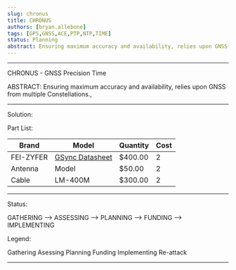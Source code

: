 ```yaml
---
slug: chronus
title: CHRONUS
authors: [bryan.allebone]
tags: [GPS,GNSS,ACE,PTP,NTP,TIME]
status: Planning
abstract: Ensuring maximum accuracy and availability, relies upon GNSS from multiple Constellations.
---
```


---

CHRONUS - GNSS Precision Time

ABSTRACT: Ensuring maximum accuracy and availability, relies upon GNSS from multiple Constellations.,

---

<!--truncate-->


Solution:

Part List:

|Brand  |Model  |Quantity   |Cost   |
|---    |---    |---    |---    |
|FEI-ZYFER  |[GSync Datasheet](https://fei-zyfer.com/wp-content/uploads/2021/03/391-8003B_GSync_Datasheet.pdf)  |$400.00    |2  |
|Antenna    |Model  |$50.00    |2    |
|Cable    |LM-400M  |$300.00    |2    |

---

Status:

GATHERING --> ASSESSING --> PLANNING --> FUNDING --> IMPLEMENTING

Legend: 

Gathering
Asessing
Planning
Funding
Implementing
Re-attack

---